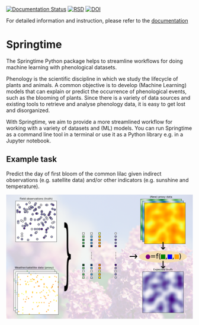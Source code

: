 <!--
SPDX-FileCopyrightText: 2023 Springtime authors

SPDX-License-Identifier: Apache-2.0
-->

[![Documentation Status](https://readthedocs.org/projects/springtime/badge/?version=latest)](https://springtime.readthedocs.io/en/latest/?badge=latest)
[![RSD](https://img.shields.io/badge/RSD-springtime-blue)](https://research-software-directory.org/software/springtime)
[![DOI](https://zenodo.org/badge/DOI/10.5281/zenodo.7835299.svg)](https://doi.org/10.5281/zenodo.7835299)

For detailed information and instruction, please refer to the
[documentation](https://springtime.readthedocs.io/)

<!--intro-start-->
# Springtime

The Springtime Python package helps to streamline workflows for doing machine
learning with phenological datasets.

Phenology is the scientific discipline in which we study the lifecycle of plants
and animals. A common objective is to develop (Machine Learning) models that can
explain or predict the occurrence of phenological events, such as the blooming
of plants. Since there is a variety of data sources and existing tools to
retrieve and analyse phenology data, it is easy to get lost and disorganized.

With Springtime, we aim to provide a more streamlined workflow for working with
a variety of datasets and (ML) models. You can run Springtime as a command line
tool in a terminal or use it as a Python library e.g. in a Jupyter notebook.

## Example task

Predict the day of first bloom of the common lilac given indirect observations
(e.g. satellite data) and/or other indicators (e.g. sunshine and temperature).

![illustration_example_use_case](docs/illustration.png)
<!--intro-end-->


